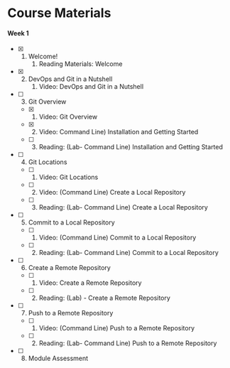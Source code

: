 # Course Materials

#### Week 1

- [x] 1. Welcome!
      1. Reading Materials: Welcome
- [x] 2. DevOps and Git in a Nutshell
      1. Video: DevOps and Git in a Nutshell
- [ ] 3. Git Overview
   - [x] 1. Video: Git Overview
   - [x] 2. Video: Command Line) Installation and Getting Started
   - [ ] 3. Reading: (Lab- Command Line) Installation and Getting Started
- [ ] 4. Git Locations
   - [ ] 1. Video: Git Locations
   - [ ] 2. Video: (Command Line) Create a Local Repository
   - [ ] 3. Reading: (Lab- Command Line) Create a Local Repository
- [ ] 5. Commit to a Local Repository
   - [ ] 1. Video: (Command Line) Commit to a Local Repository
   - [ ] 2. Reading: (Lab- Command Line) Commit to a Local Repository
- [ ] 6. Create a Remote Repository
   - [ ] 1. Video: Create a Remote Repository
   - [ ] 2. Reading: (Lab) - Create a Remote Repository
- [ ] 7. Push to a Remote Repository
   - [ ] 1. Video: (Command Line) Push to a Remote Repository
   - [ ] 2. Reading: (Lab- Command Line) Push to a Remote Repository
- [ ] 8. Module Assessment